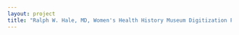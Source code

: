 ```yaml
--- 
layout: project 
title: "Ralph W. Hale, MD, Women's Health History Museum Digitization Project." 
---
```



